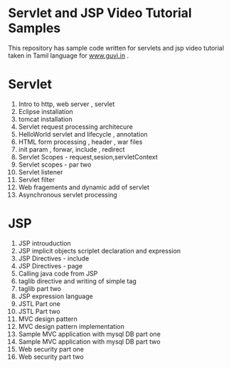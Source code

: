 # Servlet and JSP Video Tutorial Samples

This repository has sample code written for servlets and jsp video tutorial taken in Tamil language for www.guvi.in .



# Servlet 

1. Intro to http, web server , servlet 
2. Eclipse installation 
3. tomcat installation
4.  Servlet request processing architecure
5.  HelloWorld servlet and lifecycle , annotation
6.  HTML form processing , header , war files
7.  init param , forwar, include , redirect
8. Servlet Scopes - request,sesion,servletContext
9. Servlet scopes - par two
10. Servlet listener
11. Servlet filter
12. Web fragements and dynamic add of servlet 
13. Asynchronous servlet processing

# JSP 

1. JSP introuduction
2. JSP implicit objects scriplet declaration and expression
3. JSP Directives - include
4. JSP Directives - page 
5. Calling java code from JSP
6. taglib directive and writing of simple tag
7. taglib part two
8. JSP expression language
9. JSTL Part one 
10. JSTL Part two
11. MVC design pattern 
12. MVC design pattern implementation 
13. Sample MVC application with mysql DB part one
14. Sample MVC application with mysql DB part two
15. Web security part one 
16. Web security part two

